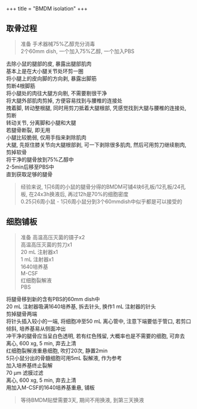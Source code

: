 +++
title = "BMDM isolation"
+++

## 取骨过程  

> 准备
> 手术器械75%乙醇充分消毒  
> 2个60mm dish, 一个加入75%乙醇, 一个加入PBS  

去除小鼠的腿部的皮, 暴露出腿部肌肉  
基本上是在大小腿关节处环剪一圈  
将小腿上的皮向脚的方向剥, 暴露出脚筋  
剪断4根脚筋  
将小腿处的肉往大腿方向剔, 不需要剔很干净  
将大腿外部肌肉剪掉, 方便容易找到与腰椎的连接处  
拽着脚, 转动整根腿, 同时用剪刀抵着大腿根部, 凭感觉找到大腿与腰椎的连接处, 剪断  
转动关节, 分离脚和小腿和大腿  
若腿骨断裂, 即无用  
小腿比较脆弱, 仅用手指来剥除肌肉  
大腿, 先抠住膝关节向大腿根部剥, 可一下剥除很多肌肉, 然后可用剪刀继续剔肉, 剪掉软骨  
将干净的腿骨放到75%乙醇中  
2-5min后移至PBS中  
直到获取足够的腿骨  

> 经验来说, 1只6周的小鼠的腿骨分得的BMDM可铺4块6孔板/12孔板/24孔板, 在24x3h换液后, 再过12h是70%的细胞密度  
> 0.25只6周小鼠 - 1只6周小鼠分到3个60mmdish中似乎都是可以接受的  

## 细胞铺板

> 准备
> 高温高压灭菌的镊子x2  
> 高温高压灭菌的剪刀x1  
> 20 mL 注射器x1  
> 1 mL 注射器x1  
> 1640培养基  
> M-CSF  
> 红细胞裂解液  
> PBS  

将腿骨移到新的含有PBS的60mm dish中  
20 mL 注射器吸满1640培养基, 拆去针头, 换作1 mL 注射器的针头  
剪掉腿骨两端  
将针头插入较小的一端, 将细胞冲至50 mL 离心管中, 注意下端要低于管口, 若剪口倾斜, 培养基易从侧面冲出  
冲干净的腿骨应当呈白色透明, 若有红色残留, 大概率也是不需要的细胞, 可弃去  
离心, 600 xg, 5 min, 弃去上清  
红细胞裂解液重悬细胞, 吹打20次, 静置2min  
5只小鼠分出的骨髓细胞可用5mL 裂解液, 作为参考  
加入培养基终止裂解  
70 μm 滤膜过滤  
离心, 600 xg, 5 min, 弃去上清  
用加入M-CSF的1640培养基重悬, 铺板  

> 等待BMDM贴壁需要3天, 期间不用换液, 到第三天换液  
